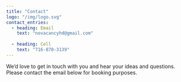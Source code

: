 ```yaml
---
title: "Contact"
logo: "/img/logo.svg"
contact_entries:
  - heading: Email
    text: "novacancyhd@gmail.com"
    
  - heading: Cell
    text: "716-870-3139"
---
```


We’d love to get in touch with you and hear your ideas and
questions. Please contact the email below for booking purposes.


